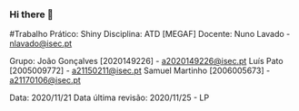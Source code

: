 ### Hi there 👋

<!--
**ATD-Shiny/ATD-Shiny** is a ✨ _special_ ✨ repository because its `README.md` (this file) appears on your GitHub profile.

Here are some ideas to get you started:

- 🔭 I’m currently working on ...
- 🌱 I’m currently learning ...
- 👯 I’m looking to collaborate on ...
- 🤔 I’m looking for help with ...
- 💬 Ask me about ...
- 📫 How to reach me: ...
- 😄 Pronouns: ...
- ⚡ Fun fact: ...
-->
#Trabalho Prático: Shiny
Disciplina: ATD [MEGAF]
Docente: Nuno Lavado - nlavado@isec.pt

Grupo:  João Gonçalves  [2020149226]  - a2020149226@isec.pt
        Luís Pato       [2005009772]  - a21150211@isec.pt
        Samuel Martinho [2006005673]  - a21170106@isec.pt

Data:   2020/11/21      Data última revisão:  2020/11/25 - LP
                                                             

